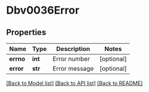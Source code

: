 # Dbv0036Error

## Properties
Name | Type | Description | Notes
------------ | ------------- | ------------- | -------------
**errno** | **int** | Error number | [optional] 
**error** | **str** | Error message | [optional] 

[[Back to Model list]](../README.md#documentation-for-models) [[Back to API list]](../README.md#documentation-for-api-endpoints) [[Back to README]](../README.md)


